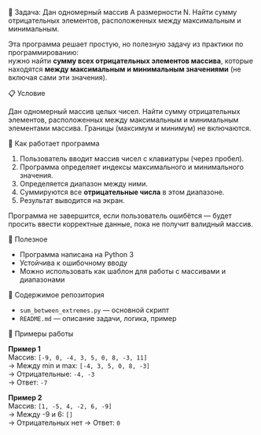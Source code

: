 🐍 Задача: Дан одномерный массив А размерности N. Найти сумму отрицательных элементов, расположенных между максимальным и минимальным. 

Эта программа решает простую, но полезную задачу из практики по программированию:  
нужно найти **сумму всех отрицательных элементов массива**, которые находятся **между максимальным и минимальным значениями** (не включая сами эти значения).

📋 Условие

Дан одномерный массив целых чисел. Найти сумму отрицательных элементов, расположенных между максимальным и минимальным элементами массива. Границы (максимум и минимум) не включаются.

🧠 Как работает программа

1. Пользователь вводит массив чисел с клавиатуры (через пробел).
2. Программа определяет индексы максимального и минимального значения.
3. Определяется диапазон между ними.
4. Суммируются все **отрицательные числа** в этом диапазоне.
5. Результат выводится на экран.

Программа не завершится, если пользователь ошибётся — будет просить ввести корректные данные, пока не получит валидный массив.

📎 Полезное

- Программа написана на Python 3
- Устойчива к ошибочному вводу
- Можно использовать как шаблон для работы с массивами и диапазонами

📁 Содержимое репозитория

- `sum_between_extremes.py` — основной скрипт
- `README.md` — описание задачи, логика, пример

🧪 Примеры работы

**Пример 1**  
Массив: `[-9, 0, -4, 3, 5, 0, 8, -3, 11]`  
→ Между min и max: `[-4, 3, 5, 0, 8, -3]`  
→ Отрицательные: `-4, -3`  
→ Ответ: `-7`

**Пример 2**  
Массив: `[1, -5, 4, -2, 6, -9]`  
→ Между -9 и 6: `[]`  
→ Отрицательных нет → Ответ: `0`
